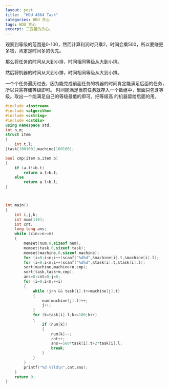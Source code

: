 ```yaml
---
layout: post
title:  "HDU 4864 Task"
categories: HDU 贪心
tags: HDU 贪心
excerpt: 三变量的贪心。
---
```


观察到等级的范围是0-100，然而计算利润时只乘2，时间会乘500，所以要赚更多钱，肯定是时间多的优先。

那么将任务的时间从大到小排，时间相同等级从大到小排。

然后将机器的时间从大到小排，时间相同等级从大到小排。

一个个任务遍历过去，因为能完成前面任务的机器的时间肯定能满足后面的任务，所以只需存储等级即可。
时间能满足当前任务就存入一个数组中，里面只包含等级。取出一个能满足自己的等级最低的即可。把等级高
的机器留给后面的用。

```c++
#include <iostream>
#include <algorithm>
#include <cstring>
#include <cstdio>
using namespace std;
int n,m;
struct item
{
    int t,l;
}task[100100],machine[100100];

bool cmp(item a,item b)
{
    if (a.t!=b.t)
        return a.t>b.t;
    else
        return a.l>b.l;
}



int main()
{
    int i,j,k;
    int num[110];
    int cnt;
    long long ans;
    while (cin>>n>>m)
    {
        memset(num,0,sizeof num);
        memset(task,0,sizeof task);
        memset(machine,0,sizeof machine);
        for (i=0;i<n;i++)scanf("%d%d",&machine[i].t,&machine[i].l);
        for (i=0;i<m;i++)scanf("%d%d",&task[i].t,&task[i].l);
        sort(machine,machine+n,cmp);
        sort(task,task+m,cmp);
        ans=0;cnt=0;j=0;
        for (i=0;i<m;++i)
        {
            while (j<n && task[i].t<=machine[j].t)
            {
                num[machine[j].l]++;
                j++;
            }
            for (k=task[i].l;k<=100;k++)
            {
                if (num[k])
                {
                    num[k]--;
                    cnt++;
                    ans+=500*task[i].t+2*task[i].l;
                    break;
                }
            }
        }
        printf("%d %lld\n",cnt,ans);
    }
    return 0;
}
```
